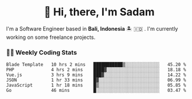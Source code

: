<h1 align="center">👋 Hi, there, I'm Sadam</h1>
<p>I'm a Software Engineer based in <strong>Bali, Indonesia</strong> 🏝️ 🇮🇩 . I'm currently working on some freelance projects.</p>

### 👨‍💻 Weekly Coding Stats
<!--START_SECTION:waka-->

```text
Blade Template   10 hrs 2 mins   ███████████▒░░░░░░░░░░░░░   45.20 %
PHP              4 hrs 2 mins    ████▓░░░░░░░░░░░░░░░░░░░░   18.18 %
Vue.js           3 hrs 9 mins    ███▓░░░░░░░░░░░░░░░░░░░░░   14.22 %
JSON             1 hr 33 mins    █▓░░░░░░░░░░░░░░░░░░░░░░░   06.99 %
JavaScript       1 hr 18 mins    █▒░░░░░░░░░░░░░░░░░░░░░░░   05.85 %
Go               46 mins         █░░░░░░░░░░░░░░░░░░░░░░░░   03.47 %
```

<!--END_SECTION:waka-->
